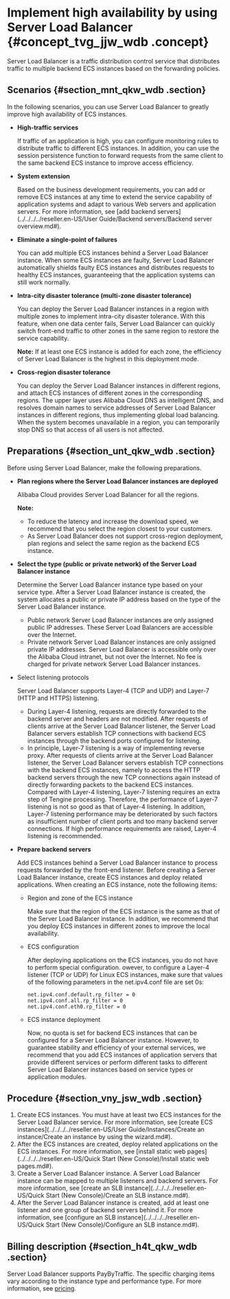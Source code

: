 # Implement high availability by using Server Load Balancer {#concept_tvg_jjw_wdb .concept}

Server Load Balancer is a traffic distribution control service that distributes traffic to multiple backend ECS instances based on the forwarding policies.

## Scenarios {#section_mnt_qkw_wdb .section}

In the following scenarios, you can use Server Load Balancer to greatly improve high availability of ECS instances.

-   **High-traffic services**

    If traffic of an application is high, you can configure monitoring rules to distribute traffic to different ECS instances. In addition, you can use the session persistence function to forward requests from the same client to the same backend ECS instance to improve access efficiency.

-   **System extension**

    Based on the business development requirements, you can add or remove ECS instances at any time to extend the service capability of application systems and adapt to various Web servers and application servers. For more information, see [add backend servers](../../../../reseller.en-US/User Guide/Backend servers/Backend server overview.md#).

-   **Eliminate a single-point of failures**

    You can add multiple ECS instances behind a Server Load Balancer instance. When some ECS instances are faulty, Server Load Balancer automatically shields faulty ECS instances and distributes requests to healthy ECS instances, guaranteeing that the application systems can still work normally.

-   **Intra-city disaster tolerance \(multi-zone disaster tolerance\)**

    You can deploy the Server Load Balancer instances in a region with multiple zones to implement intra-city disaster tolerance. With this feature, when one data center fails, Server Load Balancer can quickly switch front-end traffic to other zones in the same region to restore the service capability.

    **Note:** If at least one ECS instance is added for each zone, the efficiency of Server Load Balancer is the highest in this deployment mode.

-   **Cross-region disaster tolerance**

    You can deploy the Server Load Balancer instances in different regions, and attach ECS instances of different zones in the corresponding regions. The upper layer uses Alibaba Cloud DNS as intelligent DNS, and resolves domain names to service addresses of Server Load Balancer instances in different regions, thus implementing global load balancing. When the system becomes unavailable in a region, you can temporarily stop DNS so that access of all users is not affected.


## Preparations {#section_unt_qkw_wdb .section}

Before using Server Load Balancer, make the following preparations.

-   **Plan regions where the Server Load Balancer instances are deployed**

    Alibaba Cloud provides Server Load Balancer for all the regions.

    **Note:** 

    -   To reduce the latency and increase the download speed, we recommend that you select the region closest to your customers.
    -   As Server Load Balancer does not support cross-region deployment, plan regions and select the same region as the backend ECS instance.
-   **Select the type \(public or private network\) of the Server Load Balancer instance**

    Determine the Server Load Balancer instance type based on your service type. After a Server Load Balancer instance is created, the system allocates a public or private IP address based on the type of the Server Load Balancer instance.

    -   Public network Server Load Balancer instances are only assigned public IP addresses. These Server Load Balancers are accessible over the Internet.
    -   Private network Server Load Balancer instances are only assigned private IP addresses. Server Load Balancer is accessible only over the Alibaba Cloud intranet, but not over the Internet. No fee is charged for private network Server Load Balancer instances.
-   Select listening protocols

    Server Load Balancer supports Layer-4 \(TCP and UDP\) and Layer-7 \(HTTP and HTTPS\) listening.

    -   During Layer-4 listening, requests are directly forwarded to the backend server and headers are not modified. After requests of clients arrive at the Server Load Balancer listener, the Server Load Balancer servers establish TCP connections with backend ECS instances through the backend ports configured for listening.
    -   In principle, Layer-7 listening is a way of implementing reverse proxy. After requests of clients arrive at the Server Load Balancer listener, the Server Load Balancer servers establish TCP connections with the backend ECS instances, namely to access the HTTP backend servers through the new TCP connections again instead of directly forwarding packets to the backend ECS instances.
    Compared with Layer-4 listening, Layer-7 listening requires an extra step of Tengine processing. Therefore, the performance of Layer-7 listening is not so good as that of Layer-4 listening. In addition, Layer-7 listening performance may be deteriorated by such factors as insufficient number of client ports and too many backend server connections. If high performance requirements are raised, Layer-4 listening is recommended.

-   **Prepare backend servers**

    Add ECS instances behind a Server Load Balancer instance to process requests forwarded by the front-end listener. Before creating a Server Load Balancer instance, create ECS instances and deploy related applications. When creating an ECS instance, note the following items:

    -   Region and zone of the ECS instance

        Make sure that the region of the ECS instance is the same as that of the Server Load Balancer instance. In addition, we recommend that you deploy ECS instances in different zones to improve the local availability.

    -   ECS configuration

        After deploying applications on the ECS instances, you do not have to perform special configuration. owever, to configure a Layer-4 listener \(TCP or UDP\) for Linux ECS instances, make sure that values of the following parameters in the net.ipv4.conf file are set 0s:

        ```
        net.ipv4.conf.default.rp_filter = 0
        net.ipv4.conf.all.rp_filter = 0
        net.ipv4.conf.eth0.rp_filter = 0
        ```

    -   ECS instance deployment

        Now, no quota is set for backend ECS instances that can be configured for a Server Load Balancer instance. However, to guarantee stability and efficiency of your external services, we recommend that you add ECS instances of application servers that provide different services or perform different tasks to different Server Load Balancer instances based on service types or application modules.


## Procedure {#section_vny_jsw_wdb .section}

1.  Create ECS instances. You must have at least two ECS instances for the Server Load Balancer service. For more information, see [create ECS instances](../../../../reseller.en-US/User Guide/Instances/Create an instance/Create an instance by using the wizard.md#).
2.  After the ECS instances are created, deploy related applications on the ECS instances. For more information, see [install static web pages](../../../../reseller.en-US/Quick Start (New Console)/Install static web pages.md#).
3.  Create a Server Load Balancer instance. A Server Load Balancer instance can be mapped to multiple listeners and backend servers. For more information, see [create an SLB instance](../../../../reseller.en-US/Quick Start (New Console)/Create an SLB instance.md#).
4.  After the Server Load Balancer instance is created, add at least one listener and one group of backend servers behind it. For more information, see [configure an SLB instance](../../../../reseller.en-US/Quick Start (New Console)/Configure an SLB instance.md#).

## Billing description {#section_h4t_qkw_wdb .section}

Server Load Balancer supports PayByTraffic. The specific charging items vary according to the instance type and performance type. For more information, see [pricing](https://partners-intl.aliyun.com/help/doc-detail/74811.htm).

